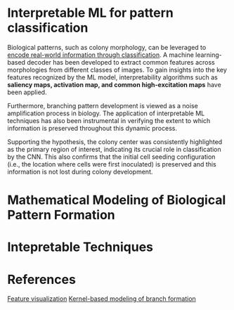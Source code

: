 # Interpretable ML for pattern classification

Biological patterns, such as colony morphology, can be leveraged to [encode real-world information through classification](https://doi.org/10.1016/j.patter.2022.100590). A machine learning-based decoder has been developed to extract common features across morphologies from different classes of images. To gain insights into the key features recognized by the ML model, interpretability algorithms such as **saliency maps, activation map, and common high-excitation maps** have been applied.

Furthermore, branching pattern development is viewed as a noise amplification process in biology. The application of interpretable ML techniques has also been instrumental in verifying the extent to which information is preserved throughout this dynamic process.

Supporting the hypothesis, the colony center was consistently highlighted as the primary region of interest, indicating its crucial role in classification by the CNN. This also confirms that the initial cell seeding configuration (i.e., the location where cells were first inoculated) is preserved and this information is not lost during colony development. 

# Mathematical Modeling of Biological Pattern Formation

# Intepretable Techniques

# References
[Feature visualization](https://www.cv-foundation.org/openaccess/content_cvpr_2015/papers/Ahmed_An_Improved_Deep_2015_CVPR_paper.pdf)
[Kernel-based modeling of branch formation](https://iopscience.iop.org/article/10.1088/1367-2630/16/1/015006/pdf)
